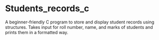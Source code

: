 # Students_records_c
A beginner-friendly C program to store and display student records using structures. Takes input for roll number, name, and marks of students and prints them in a formatted way.
